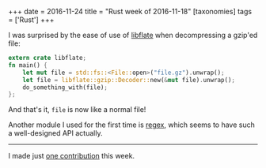 +++
date = 2016-11-24
title = "Rust week of 2016-11-18"
[taxonomies]
tags = ['Rust']
+++

I was surprised by the ease of use of [libflate] when decompressing a
gzip'ed file:

```rust
extern crate libflate;
fn main() {
    let mut file = std::fs::<File::open>("file.gz").unwrap();
    let file = libflate::gzip::Decoder::new(&mut file).unwrap();
    do_something_with(file);
};
```

And that's it, `file` is now like a normal file!

Another module I used for the first time is [regex], which seems to have
such a well-designed API actually.

---

I made just [one contribution] this week.

  [libflate]: https://crates.io/crates/libflate
  [regex]: https://crates.io/crates/regex
  [one contribution]: https://github.com/rust-lang/rust/pull/37956
